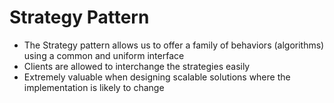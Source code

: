 # Strategy Pattern

- The Strategy pattern allows us to offer a family of behaviors (algorithms) using a common and uniform interface
- Clients are allowed to interchange the strategies easily
- Extremely valuable when designing scalable solutions where the implementation is likely to change
